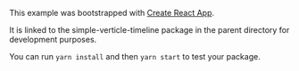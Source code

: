 This example was bootstrapped with [Create React App](https://github.com/facebook/create-react-app).

It is linked to the simple-verticle-timeline package in the parent directory for development purposes.

You can run `yarn install` and then `yarn start` to test your package.
